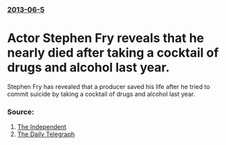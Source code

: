 ### [2013-06-5](/news/2013/06/5/index.md)

# Actor Stephen Fry reveals that he nearly died after taking a cocktail of drugs and alcohol last year. 

Stephen Fry has revealed that a producer saved his life after he tried to commit suicide by taking a cocktail of drugs and alcohol last year.


### Source:

1. [The Independent](http://www.independent.co.uk/news/people/news/stephen-fry-reveals-he-tried-to-commit-suicide-last-year-and-tv-producer-saved-his-life-8646378.html)
2. [The Daily Telegraph](http://www.telegraph.co.uk/news/celebritynews/10102024/Stephen-Fry-I-attempted-to-kill-myself-in-2012.html)

